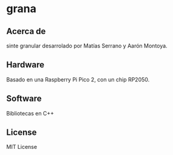 # grana

## Acerca de

sinte granular desarrolado por Matías Serrano y Aarón Montoya.

## Hardware

Basado en una Raspberry Pi Pico 2, con un chip RP2050.

## Software

Bibliotecas en C++

## License

MIT License

